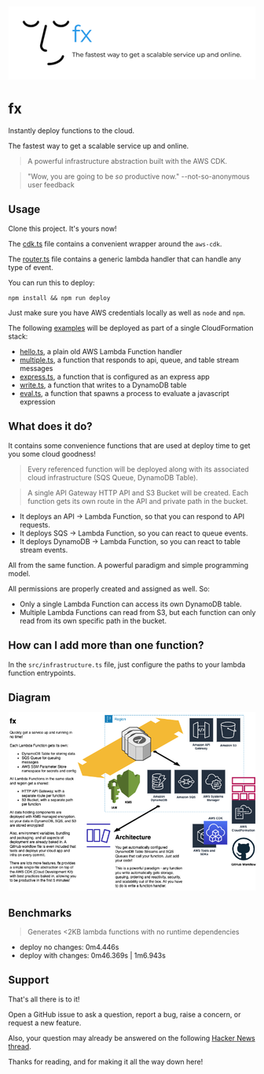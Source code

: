 ![logo](./fx-logo.png)

# fx

Instantly deploy functions to the cloud.

The fastest way to get a scalable service up and online.

> A powerful infrastructure abstraction built with the AWS CDK.

> "Wow, you are going to be *so* productive now."
> --not-so-anonymous user feedback

## Usage

Clone this project. It's yours now! 

The [cdk.ts](./src/lib/cdk.ts) file contains a convenient wrapper around the `aws-cdk`.

The [router.ts](./src/lib/router.ts) file contains a generic lambda handler that can handle any type of event.

You can run this to deploy:

```shell
npm install && npm run deploy
```

Just make sure you have AWS credentials locally as well as `node` and `npm`.

The following [examples](./src/examples/) will be deployed as part of a single CloudFormation stack:

- [hello.ts](./src/examples/hello.ts), a plain old AWS Lambda Function handler
- [multiple.ts](./src/examples/multiple.ts), a function that responds to api, queue, and table stream messages
- [express.ts](./src/examples/express.ts), a function that is configured as an express app
- [write.ts](./src/examples/write.ts), a function that writes to a DynamoDB table
- [eval.ts](./src/examples/eval.ts), a function that spawns a process to evaluate a javascript expression

## What does it do?

It contains some convenience functions that are used at deploy time to get
you some cloud goodness!

> Every referenced function will be deployed
> along with its associated cloud infrastructure
> (SQS Queue, DynamoDB Table).

> A single API Gateway HTTP API and S3 Bucket
> will be created. Each function gets its own
> route in the API and private path in the bucket.

- It deploys an API -> Lambda Function, so that you can respond to API requests.
- It deploys SQS -> Lambda Function, so you can react to queue events.
- It deploys DynamoDB -> Lambda Function, so you can react to table stream events.

All from the same function. A powerful paradigm and simple programming model.

All permissions are properly created and assigned as well. So:

- Only a single Lambda Function can access its own DynamoDB table.
- Multiple Lambda Functions can read from S3, but each function can only read from its own specific path in the bucket.

## How can I add more than one function?

In the `src/infrastructure.ts` file, just configure the paths to your lambda function entrypoints.

## Diagram

<img src="fx-drawio.png" alt="fx architecture diagram of components and features">

## Benchmarks

> Generates <2KB lambda functions with no runtime dependencies

- deploy no changes: 0m4.446s
- deploy with changes: 0m46.369s | 1m6.943s

## Support

That's all there is to it!

Open a GitHub issue to ask a question, report a bug, raise a concern, or request a new feature.

Also, your question may already be answered on the following [Hacker News thread](https://news.ycombinator.com/item?id=25236969).

Thanks for reading, and for making it all the way down here!
